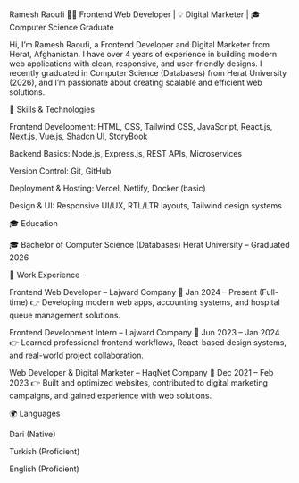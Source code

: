 Ramesh Raoufi
👨‍💻 Frontend Web Developer | 💡 Digital Marketer | 🎓 Computer Science Graduate

Hi, I’m Ramesh Raoufi, a Frontend Developer and Digital Marketer from Herat, Afghanistan.
I have over 4 years of experience in building modern web applications with clean, responsive, and user-friendly designs.
I recently graduated in Computer Science (Databases) from Herat University (2026), and I’m passionate about creating scalable and efficient web solutions.

🚀 Skills & Technologies

Frontend Development: HTML, CSS, Tailwind CSS, JavaScript, React.js, Next.js, Vue.js, Shadcn UI, StoryBook

Backend Basics: Node.js, Express.js, REST APIs, Microservices

Version Control: Git, GitHub

Deployment & Hosting: Vercel, Netlify, Docker (basic)

Design & UI: Responsive UI/UX, RTL/LTR layouts, Tailwind design systems

🎓 Education

🎓 Bachelor of Computer Science (Databases)
Herat University – Graduated 2026

💼 Work Experience

Frontend Web Developer – Lajward Company
📆 Jan 2024 – Present (Full-time)
👉 Developing modern web apps, accounting systems, and hospital queue management solutions.

Frontend Development Intern – Lajward Company
📆 Jun 2023 – Jan 2024
👉 Learned professional frontend workflows, React-based design systems, and real-world project collaboration.

Web Developer & Digital Marketer – HaqNet Company
📆 Dec 2021 – Feb 2023
👉 Built and optimized websites, contributed to digital marketing campaigns, and gained experience with  web solutions.

🌍 Languages

Dari (Native)

Turkish (Proficient)

English (Proficient)
